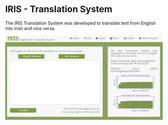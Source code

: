 # IRIS - Translation System

The IRIS Translation System was developed to translate text from English into Irish and vice versa.

![Image description](iris_gui.png)
